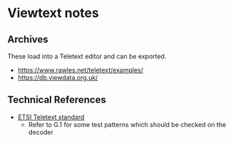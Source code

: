 Viewtext notes
==============

Archives
--------

These load into a Teletext editor and can be exported.

  * https://www.rawles.net/teletext/examples/
  * https://db.viewdata.org.uk/


Technical References
--------------------

  * [ETSI Teletext standard](https://www.etsi.org/deliver/etsi_i_ets/300700_300799/300706/01_60/ets_300706e01p.pdf)
    * Refer to G.1 for some test patterns which should be checked on the decoder
